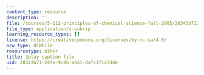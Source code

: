 ```yaml
---
content_type: resource
description: ''
file: /courses/5-112-principles-of-chemical-science-fall-2005/28343b7124fe9c8ba661dafc1f147dde_HT4sxODPR2Q.srt
file_type: application/x-subrip
learning_resource_types: []
license: https://creativecommons.org/licenses/by-nc-sa/4.0/
ocw_type: OCWFile
resourcetype: Other
title: 3play caption file
uid: 28343b71-24fe-9c8b-a661-dafc1f147dde
---
```

